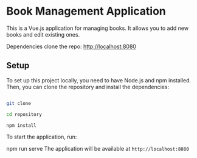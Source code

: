 # Book Management Application

This is a Vue.js application for managing books. It allows you to add new books and edit existing ones.

Dependencies clone the repo:
<http://localhost:8080>

## Setup

  

To set up this project locally, you need to have Node.js and npm installed. Then, you can clone the repository and install the dependencies:

  

```bash

git clone

cd repository

npm install
```

To start the application, run:

npm run  serve
The application will be available at `http://localhost:8080`
